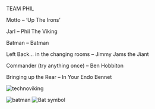 TEAM PHIL

Motto – ‘Up The Irons’

Jarl – Phil The Viking

Batman – Batman

Left Back… in the changing rooms – Jimmy Jams the Jiant

Commander (try anything once) – Ben Hobbiton

Bringing up the Rear – In Your Endo Bennet

![technoviking](https://media.giphy.com/media/Hic2hhimBqrjW/giphy.gif)

![batman](https://media.giphy.com/media/kg4e4Wksv20eY/giphy.gif)
![Bat symbol](http://www.simongeake.co.uk/Bat-symbol.gif)
